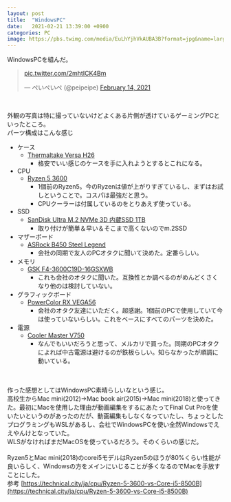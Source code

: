 ```yaml
---
layout: post
title:  "WindowsPC"
date:   2021-02-21 13:39:00 +0900
categories: PC
image: https://pbs.twimg.com/media/EuLhYjhVkAUBA3B?format=jpg&name=large
---
```

WindowsPCを組んだ。<br/>


<blockquote class="twitter-tweet"><p lang="und" dir="ltr"><a href="https://t.co/2mhtICK4Bm">pic.twitter.com/2mhtICK4Bm</a></p>&mdash; ぺいぺいぺ (@peipeipe) <a href="https://twitter.com/peipeipe/status/1360897852684128259?ref_src=twsrc%5Etfw">February 14, 2021</a></blockquote> <script async src="https://platform.twitter.com/widgets.js" charset="utf-8"></script><br/>


外観の写真は特に撮っていないけどよくある片側が透けているゲーミングPCといったところ。<br/>
パーツ構成はこんな感じ
- ケース
    - [Thermaltake Versa H26](https://amzn.to/3pENUw6)
        - 格安でいい感じのケースを手に入れようとするとこれになる。
- CPU
    - [Ryzen 5 3600](https://amzn.to/3k9BT0y)
        - 1個前のRyzen5。今のRyzenは値が上がりすぎているし、まずはお試しということで。コスパは最強だと思う。
        - CPUクーラーは付属しているのをとりあえず使っている。
- SSD
    - [SanDisk Ultra M.2 NVMe 3D 内蔵SSD 1TB](https://amzn.to/37QsqXd)
        - 取り付けが簡単＆早い＆そこまで高くないのでm.2SSD
- マザーボード
    - [ASRock B450 Steel Legend](https://amzn.to/3utm3mi)
        - 会社の同期で友人のPCオタクに聞いて決めた。定番らしい。
- メモリ
    - [GSK F4-3600C19D-16GSXWB](https://kakaku.com/item/K0001049465/)
        - これも会社のオタクに聞いた。互換性とか調べるのがめんどくさくなり他のは検討していない。
- グラフィックボード
    - [PowerColor RX VEGA56](https://www.amazon.co.jp/dp/B07BRCZG3M)
        - 会社のオタク友達にいただく。超感謝。1個前のPCで使用していて今は使っていないらしい。これをベースにすべてのパーツを決めた。
- 電源
    - [Cooler Master V750](https://amzn.to/3k5X9nY)
        - なんでもいいだろうと思って、メルカリで買った。同期のPCオタクによれば中古電源は避けるのが鉄板らしい。知らなかったが順調に動いている。

<br/><br/>
作った感想としてはWindowsPC素晴らしいなという感じ。<br/>
高校生からMac mini(2012)→Mac book air(2015)→Mac mini(2018)と使ってきた。最初にMacを使用した理由が動画編集をするにあたってFinal Cut Proを使いたいというのがあったのだが、動画編集もしなくなっていたし、ちょっとしたプログラミングもWSLがあるし、会社でWindowsPCを使い全然Windowsでええやんけとなっていた。
<br/>
WLSがなければまだMacOSを使っているだろう。そのくらいの感じだ。
<br/><br/>
Ryzen5とMac mini(2018)のcorei5モデルはRyzen5のほうが80%くらい性能が良いらしく、Windowsの方をメインにいじることが多くなるのでMacを手放すことにした。<br/>
参考 [https://technical.city/ja/cpu/Ryzen-5-3600-vs-Core-i5-8500B](https://technical.city/ja/cpu/Ryzen-5-3600-vs-Core-i5-8500B)
